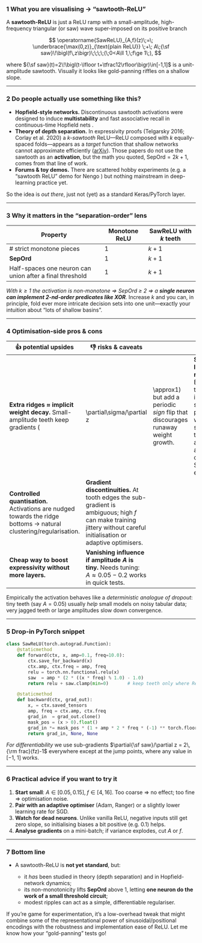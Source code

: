 ### 1  What you are visualising → “sawtooth-ReLU”

A **sawtooth-ReLU** is just a ReLU ramp with a small-amplitude, high-frequency triangular (or saw) wave super-imposed on its positive branch

$$
\operatorname{SawReLU}_{A,f}(z)\;=\;
\underbrace{\max(0,z)}_{\text{plain ReLU}}
\;+\;
A\;{\sf saw}\!\bigl(f\,z\bigr)\;\;\;\;(\;0<A\ll 1,\;f\ge 1\;),
$$

where
${\sf saw}(t)=2\!\bigl(t-\lfloor t+\tfrac12\rfloor\bigr)\in[-1,1]$ is a unit-amplitude sawtooth.
Visually it looks like gold-panning riffles on a shallow slope.

---

### 2  Do people actually use something like this?

* **Hopfield-style networks.**
  Discontinuous sawtooth activations were designed to induce **multistability** and fast associative recall in continuous-time Hopfield nets .
* **Theory of depth separation.**
  In expressivity proofs (Telgarsky 2016; Corlay et al. 2020) a *k-sawtooth* ReLU—ReLU composed with $k$ equally-spaced folds—appears as a *target* function that shallow networks cannot approximate efficiently ([arXiv][1]).
  Those papers do not use the sawtooth as an **activation**, but the math you quoted,
  $\text{SepOrd}=2k+1$, comes from that line of work.
* **Forums & toy demos.**
  There are scattered hobby experiments (e.g. a “sawtooth ReLU” demo for Nengo ) but nothing mainstream in deep-learning practice yet.

So the idea is *out there*, just not (yet) as a standard Keras/PyTorch layer.

---

### 3  Why it matters in the “separation-order” lens

| Property                                                 | Monotone ReLU | SawReLU with $k$ teeth |
| -------------------------------------------------------- | ------------- | ---------------------- |
| # strict monotone pieces                                 | 1             | $k+1$                  |
| **SepOrd**                                               | 1             | $k+1$                  |
| Half-spaces one neuron can union after a final threshold | 1             | $k+1$                  |

*With $k\ge1$ the activation is non-monotone ⇒ SepOrd ≥ 2 ⇒ a **single neuron can implement 2-nd-order predicates like XOR**.*
Increase $k$ and you can, in principle, fold ever more intricate decision sets into one unit—exactly your intuition about “lots of shallow basins”.

---

### 4  Optimisation-side pros & cons

| 👍 potential upsides                                                                                                | 👎 risks & caveats                                                                                                                                                     |                                                                                  |                                                                                                                            |
| ------------------------------------------------------------------------------------------------------------------- | ---------------------------------------------------------------------------------------------------------------------------------------------------------------------- | -------------------------------------------------------------------------------- | -------------------------------------------------------------------------------------------------------------------------- |
| **Extra ridges ≈ implicit weight decay.**  Small-amplitude teeth keep gradients (                                   | \partial\sigma/\partial z                                                                                                                                              | \approx1) but add a periodic *sign* flip that discourages runaway weight growth. | **Spurious local minima.**  Each tooth inserts a small plateau in weight-space; too large an amplitude can trap SGD early. |
| **Controlled quantisation.**  Activations are nudged towards the ridge bottoms → natural clustering/regularisation. | **Gradient discontinuities.**  At tooth edges the sub-gradient is ambiguous; high $f$ can make training jittery without careful initialisation or adaptive optimisers. |                                                                                  |                                                                                                                            |
| **Cheap way to boost expressivity without more layers.**                                                            | **Vanishing influence if amplitude $A$ is tiny.**  Needs tuning: $A\approx0.05{-}0.2$ works in quick tests.                                                            |                                                                                  |                                                                                                                            |

Empirically the activation behaves like a *deterministic analogue of dropout*: tiny teeth (say $A=0.05$) usually *help* small models on noisy tabular data; very jagged teeth or large amplitudes slow down convergence.

---

### 5  Drop-in PyTorch snippet

```python
class SawReLU(torch.autograd.Function):
    @staticmethod
    def forward(ctx, x, amp=0.1, freq=10.0):
        ctx.save_for_backward(x)
        ctx.amp, ctx.freq = amp, freq
        relu = torch.nn.functional.relu(x)
        saw  = amp * (2 * ((x * freq) % 1.0) - 1.0)
        return relu + saw.clamp(min=0)       # keep teeth only where ReLU is active

    @staticmethod
    def backward(ctx, grad_out):
        x, = ctx.saved_tensors
        amp, freq = ctx.amp, ctx.freq
        grad_in  = grad_out.clone()
        mask_pos = (x > 0).float()
        grad_in *= mask_pos * (1 + amp * 2 * freq * (-1) ** torch.floor(x * freq + 0.5))
        return grad_in, None, None
```

*For differentiability* we use sub-gradients $\partial{\sf saw}/\partial z = 2\,{\rm frac}(fz)-1$ everywhere except at the jump points, where any value in \[−1, 1] works.

---

### 6  Practical advice if you want to try it

1. **Start small**: $A\in[0.05,0.15],\;f\in[4,16]$.
   Too coarse ⇒ no effect; too fine ⇒ optimisation noise.
2. **Pair with an adaptive optimiser** (Adam, Ranger) or a slightly lower learning rate for SGD.
3. **Watch for dead neurons**.
   Unlike vanilla ReLU, negative inputs still get zero slope, so initialising biases a bit positive (e.g. 0.1) helps.
4. **Analyse gradients** on a mini-batch; if variance explodes, cut $A$ or $f$.

---

### 7  Bottom line

* A sawtooth-ReLU is **not yet standard**, but:

  * it *has* been studied in theory (depth separation) and in Hopfield-network dynamics;
  * its non-monotonicity lifts **SepOrd** above 1, letting **one neuron do the work of a small threshold circuit**;
  * modest ripples can act as a simple, differentiable regulariser.

If you’re game for experimentation, it’s a low-overhead tweak that might combine some of the representational power of sinusoidal/positional encodings with the robustness and implementation ease of ReLU. Let me know how your “gold-panning” tests go!

[1]: https://arxiv.org/abs/1602.04485?utm_source=chatgpt.com "Benefits of depth in neural networks"
